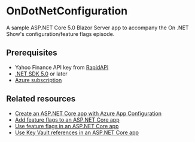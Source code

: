 # OnDotNetConfiguration

A sample ASP.NET Core 5.0 Blazor Server app to accompany the On .NET Show's configuration/feature flags episode.

## Prerequisites

- Yahoo Finance API key from [RapidAPI](https://rapidapi.com/apidojo/api/yahoo-finance1/pricing)
- [.NET SDK 5.0](https://dotnet.microsoft.com/download/dotnet/5.0) or later
- [Azure subscription](https://azure.microsoft.com/free/dotnet/)

## Related resources

- [Create an ASP.NET Core app with Azure App Configuration](https://docs.microsoft.com/azure/azure-app-configuration/quickstart-aspnet-core-app)
- [Add feature flags to an ASP.NET Core app](https://docs.microsoft.com/azure/azure-app-configuration/quickstart-feature-flag-aspnet-core)
- [Use feature flags in an ASP.NET Core app](https://docs.microsoft.com/azure/azure-app-configuration/use-feature-flags-dotnet-core)
- [Use Key Vault references in an ASP.NET Core app](https://docs.microsoft.com/azure/azure-app-configuration/use-key-vault-references-dotnet-core)
